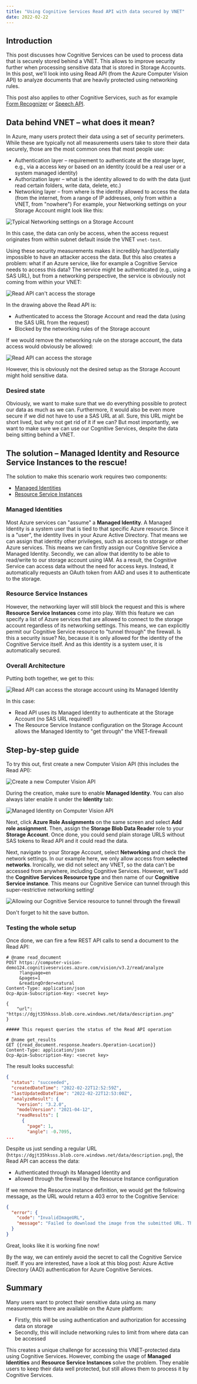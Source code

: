 ```yaml
---
title: "Using Cognitive Services Read API with data secured by VNET"
date: 2022-02-22
---
```

## Introduction

This post discusses how Cognitive Services can be used to process data that is securely stored behind a VNET. This allows to improve security further when processing sensitive data that is stored in Storage Accounts. In this post, we'll look into using Read API (from the Azure Computer Vision API) to analyze documents that are heavily protected using networking rules.

This post also applies to other Cognitive Services, such as for example [Form Recognizer](https://azure.microsoft.com/en-us/services/form-recognizer/) or [Speech API](https://azure.microsoft.com/en-us/services/cognitive-services/speech-services/).

## Data behind VNET – what does it mean?

In Azure, many users protect their data using a set of security perimeters. While these are typically not all measurements users take to store their data securely, those are the most common ones that most people use:

* Authentication layer – requirement to authenticate at the storage layer, e.g., via a access key or based on an identity (could be a real user or a system managed identity)
* Authorization layer – what is the identity allowed to do with the data (just read certain folders, write data, delete, etc.)
* Networking layer – from where is the identity allowed to access the data (from the internet, from a range of IP addresses, only from within a VNET, from "nowhere")
For example, your Networking settings on your Storage Account might look like this:

![Typical Networking settings on a Storage Account](/images/storage_account.png "Typical Networking settings on a Storage Account")

In this case, the data can only be access, when the access request originates from within subnet default inside the VNET `vnet-test`.

Using these security measurements makes it incredibly hard/potentially impossible to have an attacker access the data. But this also creates a problem: what if an Azure service, like for example a Cognitive Service needs to access this data? The service might be authenticated (e.g., using a SAS URL), but from a networking perspective, the service is obviously not coming from within your VNET:

![Read API can't access the storage](/images/vnet_storage_access_denied.png "Read API can't access the storage")

In the drawing above the Read API is:

* Authenticated to access the Storage Account and read the data (using the SAS URL from the request)
* Blocked by the networking rules of the Storage account

If we would remove the networking rule on the storage account, the data access would obviously be allowed:

![Read API can access the storage](/images/no_vnet_storage_access_allowed.png "Read API can access the storage")

However, this is obviously not the desired setup as the Storage Account might hold sensitive data.

### Desired state

Obviously, we want to make sure that we do everything possible to protect our data as much as we can. Furthermore, it would also be even more secure if we did not have to use a SAS URL at all. Sure, this URL might be short lived, but why not get rid of it if we can? But most importantly, we want to make sure we can use our Cognitive Services, despite the data being sitting behind a VNET.

## The solution – Managed Identity and Resource Service Instances to the rescue!

The solution to make this scenario work requires two components:
* [Managed Identities](https://docs.microsoft.com/en-us/azure/active-directory/managed-identities-azure-resources/overview)
* [Resource Service Instances](https://docs.microsoft.com/en-us/azure/storage/common/storage-network-security?tabs=azure-portal#grant-access-from-azure-resource-instances-preview)

### Managed Identities

Most Azure services can "assume" a **Managed Identity**. A Managed Identity is a system user that is tied to that specific Azure resource. Since it is a "user", the identity lives in your Azure Active Directory. That means we can assign that identity other privileges, such as access to storage or other Azure services. This means we can firstly assign our Cognitive Service a Managed Identity. Secondly, we can allow that identity to be able to read/write to our storage account using IAM. As a result, the Cognitive Service can access data without the need for access keys. Instead, it automatically requests an OAuth token from AAD and uses it to authenticate to the storage.

### Resource Service Instances

However, the networking layer will still block the request and this is where **Resource Service Instances** come into play. With this feature we can specify a list of Azure services that are allowed to connect to the storage account regardless of its networking settings. This means, we can explicitly permit our Cognitive Service resource to "tunnel through" the firewall. Is this a security issue? No, because it is only allowed for the identity of the Cognitive Service itself. And as this identity is a system user, it is automatically secured.

### Overall Architecture

Putting both together, we get to this:

![Read API can access the storage account using its Managed Identity](/images/vnet_storage_access_allowed.png "Read API can access the storage account using its Managed Identity")

In this case:

* Read API uses its Managed Identity to authenticate at the Storage Account (no SAS URL required!)
* The Resource Service Instance configuration on the Storage Account allows the Managed Identity to "get through" the VNET-firewall

## Step-by-step guide

To try this out, first create a new Computer Vision API (this includes the Read API):

![Create a new Computer Vision API](/images/aad_computer_vision_create.png "Create a new Computer Vision API")

During the creation, make sure to enable **Managed Identity**. You can also always later enable it under the **Identity** tab:

![Managed Identity on Computer Vision API](/images/computer_vision_managed_identity.png "Managed Identity on Computer Vision API")

Next, click **Azure Role Assignments** on the same screen and select **Add role assignment**. Then, assign the **Storage Blob Data Reader** role to your **Storage Account**. Once done, you could send plain storage URLS without SAS tokens to Read API and it could read the data.

Next, navigate to your Storage Account, select **Networking** and check the network settings. In our example here, we only allow access from **selected networks**. Ironically, we did not select any VNET, so the data can't be accessed from anywhere, including Cognitive Services. However, we'll add the **Cognitive Services Resource type** and then name of our **Cognitive Service instance**. This means our Cognitive Service can tunnel through this super-restrictive networking setting!

![Allowing our Cognitive Service resource to tunnel through the firewall](/images/networking_settings_storage.png "Allowing our Cognitive Service resource to tunnel through the firewall")

Don't forget to hit the save button.

### Testing the whole setup

Once done, we can fire a few REST API calls to send a document to the Read API:

```http
# @name read_document
POST https://computer-vision-demo124.cognitiveservices.azure.com/vision/v3.2/read/analyze
     ?language=en
     &pages=1
     &readingOrder=natural
Content-Type: application/json
Ocp-Apim-Subscription-Key: <secret key>

{
    "url": "https://dgjt35hksss.blob.core.windows.net/data/description.png"
}

##### This request queries the status of the Read API operation

# @name get_results
GET {{read_document.response.headers.Operation-Location}}
Content-Type: application/json
Ocp-Apim-Subscription-Key: <secret key>
```

The result looks successful:

```json
{
  "status": "succeeded",
  "createdDateTime": "2022-02-22T12:52:59Z",
  "lastUpdatedDateTime": "2022-02-22T12:53:00Z",
  "analyzeResult": {
    "version": "3.2.0",
    "modelVersion": "2021-04-12",
    "readResults": [
      {
        "page": 1,
        "angle": -0.7095,
...
```

Despite us just sending a regular URL (`https://dgjt35hksss.blob.core.windows.net/data/description.png`), the Read API can access the data:

* Authenticated through its Managed Identity and
* allowed through the firewall by the Resource Instance configuration

If we remove the Resource instance definition, we would get the following message, as the URL would return a 403 error to the Cognitive Service:

```json
{
  "error": {
    "code": "InvalidImageURL",
    "message": "Failed to download the image from the submitted URL. The URL may either be invalid or the server hosting the image is experiencing some technical difficulties."
  }
}
```

Great, looks like it is working fine now!

By the way, we can entirely avoid the secret to call the Cognitive Service itself. If you are interested, have a look at this blog post: Azure Active Directory (AAD) authentication for Azure Cognitive Services.

## Summary

Many users want to protect their sensitive data using as many measurements there are available on the Azure platform:

* Firstly, this will be using authentication and authorization for accessing data on storage
* Secondly, this will include networking rules to limit from where data can be accessed

This creates a unique challenge for accessing this VNET-protected data using Cognitive Services. However, combing the usage of **Managed Identities** and **Resource Service Instances** solve the problem. They enable users to keep their data well protected, but still allows them to process it by Cognitive Services.